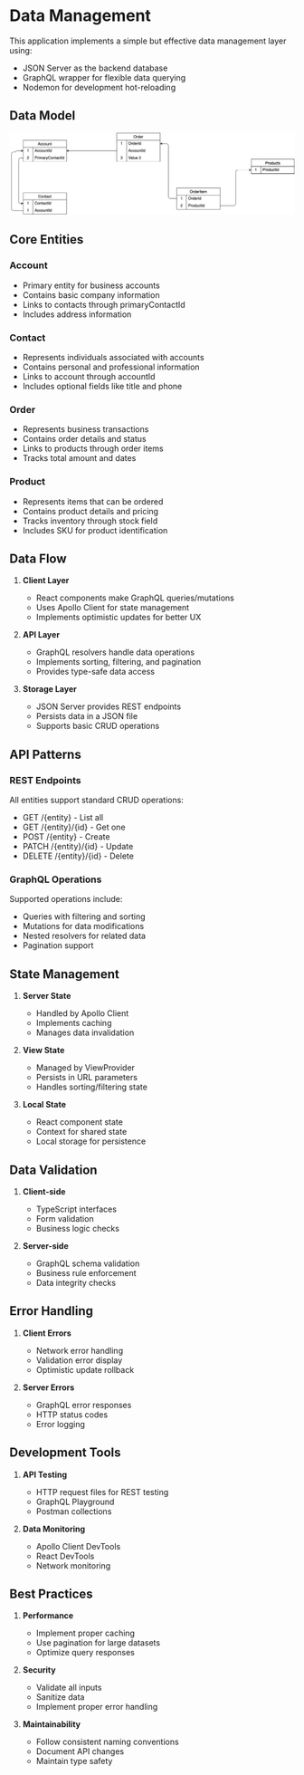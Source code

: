 # Data Management

This application implements a simple but effective data management layer using:

- JSON Server as the backend database
- GraphQL wrapper for flexible data querying
- Nodemon for development hot-reloading

## Data Model

![Data Model](./data-model.png)

## Core Entities

### Account

- Primary entity for business accounts
- Contains basic company information
- Links to contacts through primaryContactId
- Includes address information

### Contact

- Represents individuals associated with accounts
- Contains personal and professional information
- Links to account through accountId
- Includes optional fields like title and phone

### Order

- Represents business transactions
- Contains order details and status
- Links to products through order items
- Tracks total amount and dates

### Product

- Represents items that can be ordered
- Contains product details and pricing
- Tracks inventory through stock field
- Includes SKU for product identification

## Data Flow

1. **Client Layer**

   - React components make GraphQL queries/mutations
   - Uses Apollo Client for state management
   - Implements optimistic updates for better UX

2. **API Layer**

   - GraphQL resolvers handle data operations
   - Implements sorting, filtering, and pagination
   - Provides type-safe data access

3. **Storage Layer**
   - JSON Server provides REST endpoints
   - Persists data in a JSON file
   - Supports basic CRUD operations

## API Patterns

### REST Endpoints

All entities support standard CRUD operations:

- GET /{entity} - List all
- GET /{entity}/{id} - Get one
- POST /{entity} - Create
- PATCH /{entity}/{id} - Update
- DELETE /{entity}/{id} - Delete

### GraphQL Operations

Supported operations include:

- Queries with filtering and sorting
- Mutations for data modifications
- Nested resolvers for related data
- Pagination support

## State Management

1. **Server State**

   - Handled by Apollo Client
   - Implements caching
   - Manages data invalidation

2. **View State**

   - Managed by ViewProvider
   - Persists in URL parameters
   - Handles sorting/filtering state

3. **Local State**
   - React component state
   - Context for shared state
   - Local storage for persistence

## Data Validation

1. **Client-side**

   - TypeScript interfaces
   - Form validation
   - Business logic checks

2. **Server-side**
   - GraphQL schema validation
   - Business rule enforcement
   - Data integrity checks

## Error Handling

1. **Client Errors**

   - Network error handling
   - Validation error display
   - Optimistic update rollback

2. **Server Errors**
   - GraphQL error responses
   - HTTP status codes
   - Error logging

## Development Tools

1. **API Testing**

   - HTTP request files for REST testing
   - GraphQL Playground
   - Postman collections

2. **Data Monitoring**
   - Apollo Client DevTools
   - React DevTools
   - Network monitoring

## Best Practices

1. **Performance**

   - Implement proper caching
   - Use pagination for large datasets
   - Optimize query responses

2. **Security**

   - Validate all inputs
   - Sanitize data
   - Implement proper error handling

3. **Maintainability**
   - Follow consistent naming conventions
   - Document API changes
   - Maintain type safety
